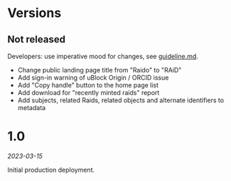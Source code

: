# Versions

## Not released

Developers: use imperative mood for changes, 
see [guideline.md](doc/code/guideline.md#imperative-commit-messages).

* Change public landing page title from "Raido" to "RAiD"
* Add sign-in warning of uBlock Origin / ORCID issue
* Add "Copy handle" button to the home page list
* Add download for "recently minted raids" report
* Add subjects, related Raids, related objects and alternate identifiers to metadata


# 1.0

_2023-03-15_

Initial production deployment.



